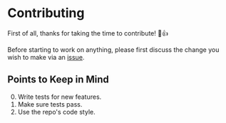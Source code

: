 # Contributing

First of all, thanks for taking the time to contribute! :tada::+1:

Before starting to work on anything, please first discuss the change you wish to make via an [issue](https://github.com/matan129/autofactory-intellij-plugin/issues/new).

## Points to Keep in Mind

0. Write tests for new features.
1. Make sure tests pass.
2. Use the repo's code style.

